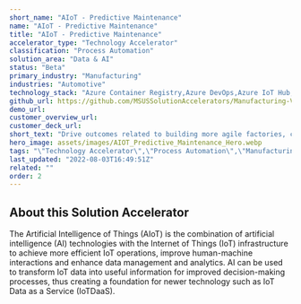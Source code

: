 ```yaml
---
short_name: "AIoT - Predictive Maintenance"
name: "AIoT - Predictive Maintenance"
title: "AIoT - Predictive Maintenance"
accelerator_type: "Technology Accelerator"
classification: "Process Automation"
solution_area: "Data & AI"
status: "Beta"
primary_industry: "Manufacturing"
industries: "Automotive"
technology_stack: "Azure Container Registry,Azure DevOps,Azure IoT Hub,Azure KeyVault,Azure Machine Learning,Azure SQL,Azure Storage,Cognitive Services,Docker,PowerBI,Python"
github_url: https://github.com/MSUSSolutionAccelerators/Manufacturing-Vision-Solution-Accelerator-AMD64
demo_url: 
customer_overview_url: 
customer_deck_url: 
short_text: "Drive outcomes related to building more agile factories, creating more resilient supply chains, and transforming workforces."
hero_image: assets/images/AIOT_Predictive_Maintenance_Hero.webp
tags: "\"Technology Accelerator\",\"Process Automation\",\"Manufacturing\",\"Automotive\",\"Azure Container Registry\",\"Azure DevOps\",\"Azure IoT Hub\",\"Azure KeyVault\",\"Azure Machine Learning\",\"Azure SQL\",\"Azure Storage\",\"Cognitive Services\",\"Docker\",\"PowerBI\",\"Python\",\"Data & AI\",\"Beta\""
last_updated: "2022-08-03T16:49:51Z"
related: ""
order: 2
---
```

## About this Solution Accelerator

The Artificial Intelligence of Things (AIoT) is the combination of artificial intelligence (AI) technologies with the Internet of Things (IoT) infrastructure to achieve more efficient IoT operations, improve human-machine interactions and enhance data management and analytics. AI can be used to transform IoT data into useful information for improved decision-making processes, thus creating a foundation for newer technology such as IoT Data as a Service (IoTDaaS).